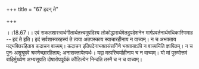 +++
title = "67 इदन् ते"

+++
  
  
।।18.67।। एवं सकलशास्त्रार्थगीतार्थतत्त्वमुपदिश्य
लोकोद्धारार्थमेतदुपदेशनेन मार्गप्रवर्तनार्थमधिकारिणमाह -- इदं ते इति।
इदं सर्वशास्त्ररहस्यं ते त्वया अतपस्काय स्वाचारहीनाय न वाच्यम्। न च
अभक्ताय मद्भक्तिरहिताय कदाचन वाच्यम्। कदाचन इतिपदेनाभक्तसंसर्गिणे
भक्तायाऽपि न वाच्यमिति ज्ञापितम्। न च पुनः अशुश्रूषवे श्रवणेच्छारहिताय;
अनासक्तायेत्यर्थः। यद्वा मत्परिचर्याहीनाय च न वाच्यम्। यो मां
पुरुषोत्तमं बाहिर्मुख्येण अभ्यसूयति दोषारोपपूर्वकं कौटिल्येन निन्दति
तस्मै च न च वाच्यम्।  
  
